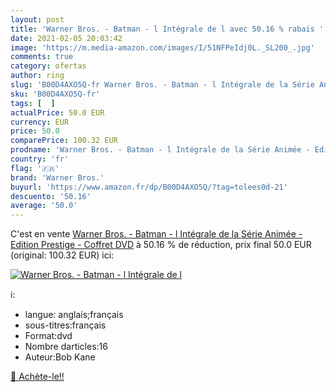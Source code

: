 ```yaml
---
layout: post
title: 'Warner Bros. - Batman - l Intégrale de l avec 50.16 % rabais '
date: 2021-02-05 20:03:42
image: 'https://m.media-amazon.com/images/I/51NFPeIdj0L._SL200_.jpg'
comments: true
category: ofertas
author: ring
slug: 'B00D4AXO5Q-fr Warner Bros. - Batman - l Intégrale de la Série Animée -...'
sku: 'B00D4AXO5Q-fr'
tags: [  ]
actualPrice: 50.0 EUR
currency: EUR
price: 50.0
comparePrice: 100.32 EUR
prodname: 'Warner Bros. - Batman - l Intégrale de la Série Animée - Edition Prestige - Coffret DVD'
country: 'fr'
flag: '🇫🇷'
brand: 'Warner Bros.'
buyurl: 'https://www.amazon.fr/dp/B00D4AXO5Q/?tag=tolees0d-21'
descuento: '50.16'
average: '50.0'
---
```


C'est en vente [Warner Bros. - Batman - l Intégrale de la Série Animée - Edition Prestige - Coffret DVD](https://www.amazon.fr/dp/B00D4AXO5Q/?tag=tolees0d-21)  à  50.16 % de réduction, prix final  50.0 EUR (original: 100.32 EUR) ici:

[![Warner Bros. - Batman - l Intégrale de l](https://m.media-amazon.com/images/I/51NFPeIdj0L._SL200_.jpg)](https://www.amazon.fr/dp/B00D4AXO5Q/?tag=tolees0d-21)

ℹ️:

- langue: anglais;français
- sous-titres:français
- Format:dvd
- Nombre darticles:16
- Auteur:Bob Kane

[🛒 Achète-le!!](https://www.amazon.fr/dp/B00D4AXO5Q/?tag=tolees0d-21)

